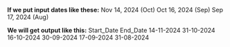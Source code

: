 **If we put input dates like these:**
Nov 14, 2024 (Oct)
Oct 16, 2024 (Sep)
Sep 17, 2024 (Aug)

**We will get output like this:**
Start_Date	End_Date
14-11-2024	31-10-2024
16-10-2024	30-09-2024
17-09-2024	31-08-2024


